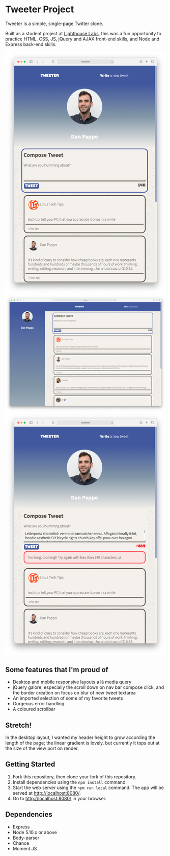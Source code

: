 # Tweeter Project

Tweeter is a simple, single-page Twitter clone.

Built as a student project at [Lighthouse Labs](https://lighthouselabs.ca), this was a fun opportunity to practice HTML, CSS, JS, jQuery and AJAX front-end skills, and Node and Express back-end skills.

![mobile layout of the app](public/images/mobile.png)
![desktop layout of the app](public/images/desktop.png)
![error handling](public/images/error.png)

## Some features that I'm proud of
- Desktop and mobile responsive layouts a lá media query
- jQuery galore: especially the scroll down on nav bar compose click, and the border creation on focus on blur of new tweet textarea
- An imported selection of some of my favorite tweets
- Gorgeous error handling
- A coloured scrollbar

## Stretch!
In the desktop layout, I wanted my header height to grow according the length of the page; the linear gradient is lovely, but currently it tops out at the size of the view port on render.

## Getting Started

1. Fork this repository, then clone your fork of this repository.
2. Install dependencies using the `npm install` command.
3. Start the web server using the `npm run local` command. The app will be served at <http://localhost:8080/>.
4. Go to <http://localhost:8080/> in your browser.

## Dependencies

- Express
- Node 5.10.x or above
- Body-parser
- Chance
- Moment JS